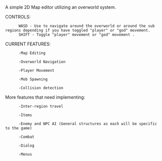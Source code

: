 A simple 2D Map editor utilizing an overworld system.

CONTROLS: 

          WASD - Use to navigate around the overworld or around the sub regions depending if you have toggled "player" or "god" movement. 
          SHIFT - Toggle "player" movement or "god" movement .

CURRENT FEATURES: 

          -Map Editing
          
          -Overworld Navigation
          
          -Player Movement
          
          -Mob Spawning
          
          -Collision detection
          
More features that need implementing:
          
          -Inter-region travel
          
          -Items
          
          -Enemy and NPC AI (General structures as each will be specific to the game)
          
          -Combat
          
          -Dialog
          
          -Menus
   
          
      
          
